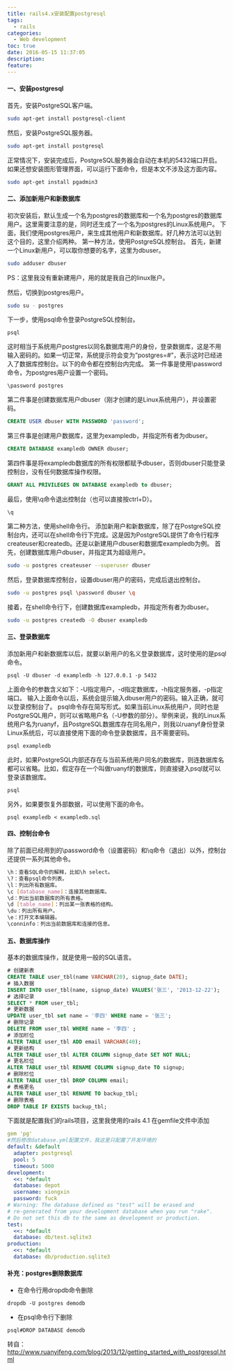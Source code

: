```yaml
---
title: rails4.x安装配置postgresql
tags:
  - rails
categories:
  - Web development
toc: true
date: 2016-05-15 11:37:05
description: 
feature:
---
```


#### 一、安装postgresql
首先，安装PostgreSQL客户端。
``` bash
sudo apt-get install postgresql-client
```
然后，安装PostgreSQL服务器。
``` bash
sudo apt-get install postgresql
```
正常情况下，安装完成后，PostgreSQL服务器会自动在本机的5432端口开启。
如果还想安装图形管理界面，可以运行下面命令，但是本文不涉及这方面内容。
``` bash
sudo apt-get install pgadmin3
```
<!-- more -->
#### 二、添加新用户和新数据库
初次安装后，默认生成一个名为postgres的数据库和一个名为postgres的数据库用户。这里需要注意的是，同时还生成了一个名为postgres的Linux系统用户。
下面，我们使用postgres用户，来生成其他用户和新数据库。好几种方法可以达到这个目的，这里介绍两种。
第一种方法，使用PostgreSQL控制台。
首先，新建一个Linux新用户，可以取你想要的名字，这里为dbuser。
``` bash
sudo adduser dbuser
```
PS：这里我没有重新建用户，用的就是我自己的linux账户。

然后，切换到postgres用户。
``` bash
sudo su - postgres
```
下一步，使用psql命令登录PostgreSQL控制台。
``` 
psql
```
这时相当于系统用户postgres以同名数据库用户的身份，登录数据库，这是不用输入密码的。如果一切正常，系统提示符会变为”postgres=#”，表示这时已经进入了数据库控制台。以下的命令都在控制台内完成。
第一件事是使用\password命令，为postgres用户设置一个密码。
```
\password postgres
```
第二件事是创建数据库用户dbuser（刚才创建的是Linux系统用户），并设置密码。
``` sql
CREATE USER dbuser WITH PASSWORD 'password';
```
第三件事是创建用户数据库，这里为exampledb，并指定所有者为dbuser。
``` sql
CREATE DATABASE exampledb OWNER dbuser;
```
第四件事是将exampledb数据库的所有权限都赋予dbuser，否则dbuser只能登录控制台，没有任何数据库操作权限。
``` sql
GRANT ALL PRIVILEGES ON DATABASE exampledb to dbuser;
```
最后，使用\q命令退出控制台（也可以直接按ctrl+D）。
```
\q
```
第二种方法，使用shell命令行。
添加新用户和新数据库，除了在PostgreSQL控制台内，还可以在shell命令行下完成。这是因为PostgreSQL提供了命令行程序createuser和createdb。还是以新建用户dbuser和数据库exampledb为例。
首先，创建数据库用户dbuser，并指定其为超级用户。
``` bash
sudo -u postgres createuser --superuser dbuser
```
然后，登录数据库控制台，设置dbuser用户的密码，完成后退出控制台。
``` bash
sudo -u postgres psql \password dbuser \q
```
接着，在shell命令行下，创建数据库exampledb，并指定所有者为dbuser。
``` bash
sudo -u postgres createdb -O dbuser exampledb
```

#### 三、登录数据库
添加新用户和新数据库以后，就要以新用户的名义登录数据库，这时使用的是psql命令。
``` 
psql -U dbuser -d exampledb -h 127.0.0.1 -p 5432
```
上面命令的参数含义如下：-U指定用户，-d指定数据库，-h指定服务器，-p指定端口。
输入上面命令以后，系统会提示输入dbuser用户的密码。输入正确，就可以登录控制台了。
psql命令存在简写形式。如果当前Linux系统用户，同时也是PostgreSQL用户，则可以省略用户名（-U参数的部分）。举例来说，我的Linux系统用户名为ruanyf，且PostgreSQL数据库存在同名用户，则我以ruanyf身份登录Linux系统后，可以直接使用下面的命令登录数据库，且不需要密码。
```
psql exampledb
```
此时，如果PostgreSQL内部还存在与当前系统用户同名的数据库，则连数据库名都可以省略。比如，假定存在一个叫做ruanyf的数据库，则直接键入psql就可以登录该数据库。
```
psql
```
另外，如果要恢复外部数据，可以使用下面的命令。
```
psql exampledb < exampledb.sql
```


#### 四、控制台命令
除了前面已经用到的\password命令（设置密码）和\q命令（退出）以外，控制台还提供一系列其他命令。
``` bash
\h：查看SQL命令的解释，比如\h select。
\?：查看psql命令列表。
\l：列出所有数据库。
\c [database_name]：连接其他数据库。
\d：列出当前数据库的所有表格。
\d [table_name]：列出某一张表格的结构。
\du：列出所有用户。
\e：打开文本编辑器。
\conninfo：列出当前数据库和连接的信息。
```

#### 五、数据库操作
基本的数据库操作，就是使用一般的SQL语言。
``` sql
# 创建新表 
CREATE TABLE user_tbl(name VARCHAR(20), signup_date DATE);
# 插入数据 
INSERT INTO user_tbl(name, signup_date) VALUES('张三', '2013-12-22');
# 选择记录 
SELECT * FROM user_tbl;
# 更新数据 
UPDATE user_tbl set name = '李四' WHERE name = '张三';
# 删除记录 
DELETE FROM user_tbl WHERE name = '李四' ;
# 添加栏位 
ALTER TABLE user_tbl ADD email VARCHAR(40);
# 更新结构 
ALTER TABLE user_tbl ALTER COLUMN signup_date SET NOT NULL;
# 更名栏位 
ALTER TABLE user_tbl RENAME COLUMN signup_date TO signup;
# 删除栏位 
ALTER TABLE user_tbl DROP COLUMN email;
# 表格更名 
ALTER TABLE user_tbl RENAME TO backup_tbl;
# 删除表格 
DROP TABLE IF EXISTS backup_tbl;
```

下面就是配置我们的rails项目，这里我使用的rails 4.1
在gemfile文件中添加

``` yml
gem 'pg'
#然后修改database.yml配置文件，我这里只配置了开发环境的
default: &default
  adapter: postgresql
  pool: 5
  timeout: 5000
development:
  <<: *default
  database: depot
  username: xiongxin
  password: fuck
# Warning: The database defined as "test" will be erased and
# re-generated from your development database when you run "rake".
# Do not set this db to the same as development or production.
test:
  <<: *default
  database: db/test.sqlite3
production:
  <<: *default
  database: db/production.sqlite3
```

#### 补充：postgres删除数据库
* 在命令行用dropdb命令删除
```
dropdb -U postgres demodb
```

* 在psql命令行下删除
```
psql#DROP DATABASE demodb
```

转自：http://www.ruanyifeng.com/blog/2013/12/getting_started_with_postgresql.html

